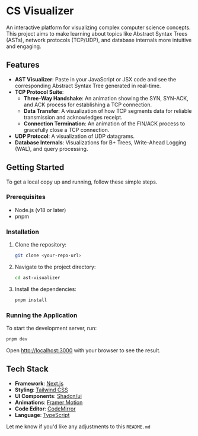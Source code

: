 # CS Visualizer

An interactive platform for visualizing complex computer science concepts. This project aims to make learning about topics like Abstract Syntax Trees (ASTs), network protocols (TCP/UDP), and database internals more intuitive and engaging.

## Features

- **AST Visualizer**: Paste in your JavaScript or JSX code and see the corresponding Abstract Syntax Tree generated in real-time.
- **TCP Protocol Suite**:
  - **Three-Way Handshake**: An animation showing the SYN, SYN-ACK, and ACK process for establishing a TCP connection.
  - **Data Transfer**: A visualization of how TCP segments data for reliable transmission and acknowledges receipt.
  - **Connection Termination**: An animation of the FIN/ACK process to gracefully close a TCP connection.
- **UDP Protocol**: A visualization of UDP datagrams.
- **Database Internals**: Visualizations for B+ Trees, Write-Ahead Logging (WAL), and query processing.

## Getting Started

To get a local copy up and running, follow these simple steps.

### Prerequisites

- Node.js (v18 or later)
- pnpm

### Installation

1.  Clone the repository:
    ```sh
    git clone <your-repo-url>
    ```
2.  Navigate to the project directory:
    ```sh
    cd ast-visualizer
    ```
3.  Install the dependencies:
    ```sh
    pnpm install
    ```

### Running the Application

To start the development server, run:

```sh
pnpm dev
```

Open [http://localhost:3000](http://localhost:3000) with your browser to see the result.

## Tech Stack

- **Framework**: [Next.js](https://nextjs.org/)
- **Styling**: [Tailwind CSS](https://tailwindcss.com/)
- **UI Components**: [Shadcn/ui](https://ui.shadcn.com/)
- **Animations**: [Framer Motion](https://www.framer.com/motion/)
- **Code Editor**: [CodeMirror](https://codemirror.net/)
- **Language**: [TypeScript](https://www.typescriptlang.org/)

Let me know if you'd like any adjustments to this `README.md`

```

```
